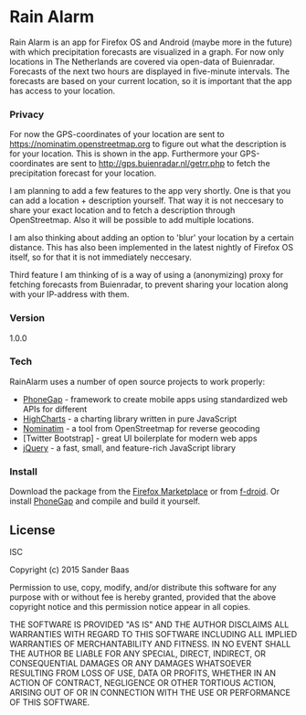 # Rain Alarm

Rain Alarm is an app for Firefox OS and Android (maybe more in the future) with which precipitation forecasts are visualized in a graph. For now only locations in The Netherlands are covered via open-data of Buienradar. Forecasts of the next two hours are displayed in five-minute intervals. The forecasts are based on your current location, so it is important that the app has access to your location.

### Privacy

For now the GPS-coordinates of your location are sent to https://nominatim.openstreetmap.org to figure out what the description is for your location. This is shown in the app. Furthermore your GPS-coordinates are sent to http://gps.buienradar.nl/getrr.php to fetch the precipitation forecast for your location.

I am planning to add a few features to the app very shortly. One is that you can add a location + description yourself. That way it is not neccesary to share your exact location and to fetch a description through OpenStreetmap. Also it will be possible to add multiple locations.

I am also thinking about adding an option to 'blur' your location by a certain distance. This has also been implemented in the latest nightly of Firefox OS itself, so for that it is not immediately neccesary.

Third feature I am thinking of is a way of using a (anonymizing) proxy for fetching forecasts from Buienradar, to prevent sharing your location along with your IP-address with them.

### Version
1.0.0

### Tech

RainAlarm uses a number of open source projects to work properly:

* [PhoneGap] - framework to create mobile apps using standardized web APIs for different
* [HighCharts] - a charting library written in pure JavaScript
* [Nominatim] - a tool from OpenStreetmap for reverse geocoding
* [Twitter Bootstrap] - great UI boilerplate for modern web apps
* [jQuery] - a fast, small, and feature-rich JavaScript library

### Install
Download the package from the [Firefox Marketplace] or from [f-droid]. Or install [PhoneGap] and compile and build it yourself.

License
----

ISC

Copyright (c) 2015 Sander Baas

Permission to use, copy, modify, and/or distribute this software for any purpose with or without fee is hereby granted, provided that the above copyright notice and this permission notice appear in all copies.

THE SOFTWARE IS PROVIDED "AS IS" AND THE AUTHOR DISCLAIMS ALL WARRANTIES WITH REGARD TO THIS SOFTWARE INCLUDING ALL IMPLIED WARRANTIES OF MERCHANTABILITY AND FITNESS. IN NO EVENT SHALL THE AUTHOR BE LIABLE FOR ANY SPECIAL, DIRECT, INDIRECT, OR CONSEQUENTIAL DAMAGES OR ANY DAMAGES WHATSOEVER RESULTING FROM LOSS OF USE, DATA OR PROFITS, WHETHER IN AN ACTION OF CONTRACT, NEGLIGENCE OR OTHER TORTIOUS ACTION, ARISING OUT OF OR IN CONNECTION WITH THE USE OR PERFORMANCE OF THIS SOFTWARE.


[PhoneGap]:http://phonegap.com
[HighCharts]:http://www.highcharts.com
[Nominatim]:http://wiki.openstreetmap.org/wiki/Nominatim
[jQuery]:http://jquery.com
[Firefox Marketplace]:https://marketplace.firefox.com/
[f-droid]:https://f-droid.org/